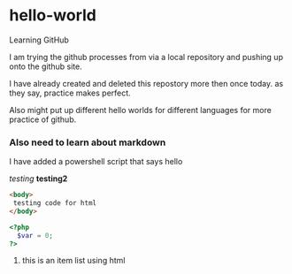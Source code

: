 # hello-world
Learning GitHub

I am trying the github processes from via a local repository and pushing up onto the github site.

I have already created and deleted this repostory more then once today. as they say, practice makes perfect.

Also might put up different hello worlds for different languages for more practice of github.

### Also need to learn about markdown

I have added a powershell script that says hello

*testing*
**testing2**

```html
<body>
 testing code for html
</body>
```

```php
<?php
  $var = 0;
?>
```

<ol>
 <li>this is an item list using html</li>
</ol>
